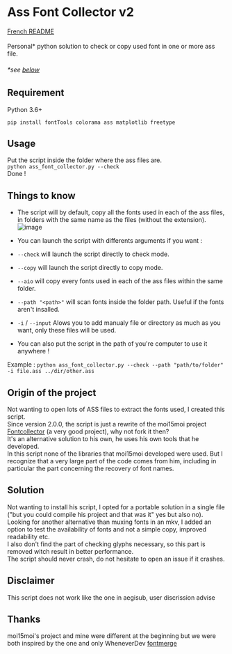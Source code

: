 # Ass Font Collector v2

[French README](https://github.com/Hqndler/AssFontCollector/blob/main/README.fr.md)<br><br>
Personal* python solution to check or copy used font in one or more ass file.
###### *see [below](https://github.com/Hqndler/AssFontCollector#origin-of-the-project)

## Requirement 

Python 3.6+ 
```
pip install fontTools colorama ass matplotlib freetype
```

## Usage

Put the script inside the folder where the ass files are.<br>
`python ass_font_collector.py --check`<br>
Done !

## Things to know
- The script will by default, copy all the fonts used in each of the ass files, in folders with the same name as the files (without the extension).<br>
![image](https://github.com/Hqndler/AssFontCollector/assets/69089935/407948cc-c13f-41d0-b782-f93d104a94cd)

- You can launch the script with differents arguments if you want :
- `--check` will launch the script directly to check mode.<br>
- `--copy` will launch the script directly to copy mode.<br>
- `--aio` will copy every fonts used in each of the ass files within the same folder.<br>
- `--path "<path>"` will scan fonts inside the folder path. Useful if the fonts aren't insalled.<br>
- `-i` / `--input` Alows you to add manualy file or directory as much as you want, only these files will be used.<br>
- You can also put the script in the path of you're computer to use it anywhere !

Example : `python ass_font_collector.py --check --path "path/to/folder" -i file.ass ../dir/other.ass`

## Origin of the project

Not wanting to open lots of ASS files to extract the fonts used, I created this script.<br>
Since version 2.0.0, the script is just a rewrite of the moi15moi project [Fontcollector](https://github.com/moi15moi/FontCollector) (a very good project), why not fork it then? <br>
It's an alternative solution to his own, he uses his own tools that he developed.<br>
In this script none of the libraries that moi15moi developed were used. But I recognize that a very large part of the code comes from him, including in particular the part concerning the recovery of font names.<br>

## Solution

Not wanting to install his script, I opted for a portable solution in a single file ("but you could compile his project and that was it" yes but also no). Looking for another alternative than muxing fonts in an mkv, I added an option to test the availability of fonts and not a simple copy, improved readability etc.<br>
I also don't find the part of checking glyphs necessary, so this part is removed witch result in better performance.<br>
The script should never crash, do not hesitate to open an issue if it crashes.<br>

## Disclaimer

This script does not work like the one in aegisub, user discrission advise

## Thanks
moi15moi's project and mine were different at the beginning but we were both inspired by the one and only WheneverDev [fontmerge](https://github.com/WheneverDev/fontmerge)
